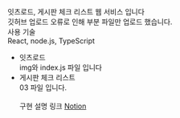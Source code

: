 잇츠로드, 게시판 체크 리스트 웹 서비스 입니다<br>
깃허브 업로드 오류로 인해 부분 파일만 업로드 했습니다.<br>
사용 기술<br>
React, node.js, TypeScript

- 잇츠로드 <br>
img와 index.js 파일 입니다<br>
- 게시판 체크 리스트 <br>
03 파일 입니다.<br><br>
구현 설명 링크
[Notion](https://polyester-advantage-d3d.notion.site/React-Project-b7c8dfaffb864984832aefd1e9e731e4?pvs=4)
